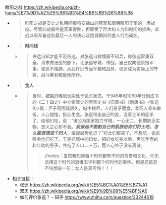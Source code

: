 
睢阳之战 https://zh.wikipedia.org/zh-hans/%E7%9D%A2%E9%98%B3%E4%B9%8B%E6%88%98
- > 睢阳之战是安史之乱期间叛将安禄山的燕军和唐朝睢阳守军的一场战役。尽管此战最终是燕军得胜，但蒙受了巨大的人力和时间的损失。此战以唐军奋战到最后一人的决心及围城期间的食人行为闻名。
- > **时间线**
  * > 许远自知才能不及张巡，对张巡自称懦弱不知兵，称张巡智勇双全，请求做张巡的部下，让张巡守城、作战，自己仅向他禀报军事。张巡不推辞。从此许远专治军粮和战具，张巡成为实际上的守将，战斗筹划都是他所作。
- > **食人**
  * > 当时，被围的睢阳长期处于饥荒状态。于945年和1060年分别成书的《二十四史》中介绍唐史的官修史书《旧唐书》《新唐书》<张巡传>载：尹子奇围城很久，城中粮尽，人们易子而食，拿死人骨头做饭。人心惶惶，担心生变。张巡带出自己的妾，当着三军的面杀了，给他们吃，说：“诸公为国家戮力守城，一心无二，长期缺乏实物，忠义之心却不衰。***我张巡不能割自己的肌肤给你们将士吃，怎么能吝惜这个妇人***，坐视局势危迫？”将士们都哭了，不想吃，张巡强令他们吃了。于是抓城中的妇女，把妇女吃完以后，再吃年老的和年幼的男子，共吃了人口二三万，而人心终于没有离散。
    >> //notes：虽然我知道每个时代都有不同的背景和文化，你无法用这个时代的思维去评判那个的时代的事件。但是还是忍不住想说一句：女人是真可怜！！！
- 相关链接：
  * 张巡 https://zh.wikipedia.org/wiki/%E5%BC%A0%E5%B7%A1
  * 双忠 https://zh.wikipedia.org/wiki/%E9%9B%99%E5%BF%A0
  * 如何评价张巡？ - 知乎 https://www.zhihu.com/question/23244619
